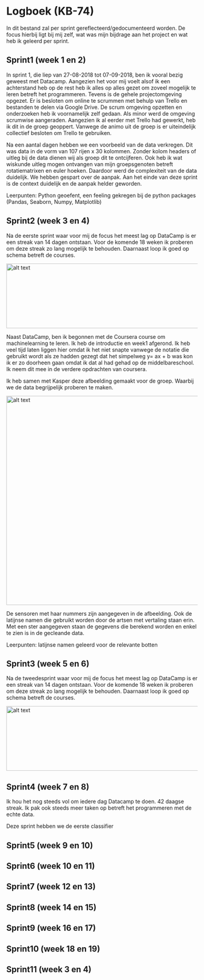 # Logboek (KB-74)
In dit bestand zal per sprint gereflecteerd/gedocumenteerd worden. De focus hierbij ligt bij mij zelf, wat was mijn bijdrage aan het project en wat heb ik geleerd per sprint. 

## Sprint1 (week 1 en 2)
In sprint 1, die liep van 27-08-2018 tot 07-09-2018, ben ik vooral bezig geweest met Datacamp. Aangezien het voor mij voelt alsof ik een achterstand heb op de rest heb ik alles op alles gezet om zoveel mogelijk te leren betreft het programmeren. Tevens is de gehele projectomgeving opgezet. Er is besloten om online te scrummen met behulp van Trello en bestanden te delen via Google Drive. De scrum omgeving opzetten en onderzoeken heb ik voornamelijk zelf gedaan. Als minor werd de omgeving scrumwise aangeraden. Aangezien ik al eerder met Trello had gewerkt, heb ik dit in de groep geoppert. Vanwege de animo uit de groep is er uiteindelijk collectief besloten om Trello te gebruiken.

Na een aantal dagen hebben we een voorbeeld van de data verkregen. Dit was data in de vorm van 107 rijen x 30 kolommen. Zonder kolom headers of uitleg bij de data dienen wij als groep dit te ontcijferen. Ook heb ik wat wiskunde uitleg mogen ontvangen van mijn groepsgenoten betreft rotatiematrixen en euler hoeken. Daardoor werd de complexiteit van de data duidelijk. We hebben gespart over de aanpak. Aan het einde van deze sprint is de context duidelijk en de aanpak helder geworden.

Leerpunten: Python geoefent, een feeling gekregen bij de python packages (Pandas, Seaborn, Numpy, Matplotlib)

## Sprint2 (week 3 en 4)
Na de eerste sprint waar voor mij de focus het meest lag op DataCamp is er een streak van 14 dagen ontstaan. Voor de komende 
18 weken ik proberen om deze streak zo lang mogelijk te behouden. Daarnaast loop ik goed op schema betreft de courses.

<img src="https://i.imgur.com/7gz2IMp.jpg" alt="alt text" width="550" height="170">

Naast DataCamp, ben ik begonnen met de Coursera course om machinelearning te leren. Ik heb de introductie en week1 afgerond. Ik heb veel tijd laten liggen hier omdat ik het niet snapte vanwege de notatie die gebruikt wordt als ze hadden gezegt dat het simpelweg y= ax + b was kon ik er zo doorheen gaan omdat ik dat al had gehad op de middelbareschool. Ik neem dit mee in de verdere opdrachten van coursera.

Ik heb samen met Kasper deze afbeelding gemaakt voor de groep. Waarbij we de data begrijpelijk proberen te maken. 

<img src="https://i.imgur.com/IBdwBCE.jpg" alt="alt text" width="550" height="550">

De sensoren met haar nummers zijn aangegeven in de afbeelding. Ook de latijnse namen die gebruikt worden door de artsen met vertaling staan erin. Met een ster aangegeven staan de gegevens die berekend worden en enkel te zien is in de gecleande data.

Leerpunten: latijnse namen geleerd voor de relevante botten
## Sprint3 (week 5 en 6)
Na de tweedesprint waar voor mij de focus het meest lag op DataCamp is er een streak van 14 dagen ontstaan. Voor de komende 18 weken ik proberen om deze streak zo lang mogelijk te behouden. Daarnaast loop ik goed op schema betreft de courses.

<img src="https://i.imgur.com/PqDiPhG.jpg" alt="alt text" width="550" height="170">


## Sprint4 (week 7 en 8)
Ik hou het nog steeds vol om iedere dag Datacamp te doen. 42 daagse streak. Ik pak ook steeds meer taken op betreft het programmeren met de echte data.


Deze sprint hebben we de eerste classifier
## Sprint5 (week 9 en 10)
## Sprint6 (week 10 en 11)
## Sprint7 (week 12 en 13)
## Sprint8 (week 14 en 15)
## Sprint9 (week 16 en 17)
## Sprint10 (week 18 en 19)
## Sprint11 (week 3 en 4)
